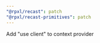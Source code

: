 ```yaml
---
"@rpxl/recast": patch
"@rpxl/recast-primitives": patch
---
```


Add "use client" to context provider
